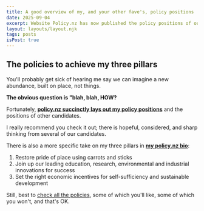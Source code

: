 ```yaml
---
title: A good overview of my, and your other fave's, policy positions
date: 2025-09-04
excerpt: Website Policy.nz has now published the policy positions of our local candidates who've completed the survey. 
layout: layouts/layout.njk
tags: posts
isPost: true
---
```


## The policies to achieve my three pillars 

You'll probably get sick of hearing me say we can imagine a new abundance, built on place, not things.

**The obvious question is "blah, blah, HOW?**

Fortunately, **<a href="https://policy.nz/2025/gisborne-district-council-tairawhiti-general-ward/policies/climate-change-and-resilience" target="_blank">policy.nz succinctly lays out my policy positions</a>** and the positions of other candidates. 

I really recommend you check it out; there is hopeful, considered, and sharp thinking from several of our candidates. 

There is also a more specific take on my three pillars in **<a href="https://policy.nz/2025/gisborne-district-council-tairawhiti-general-ward/candidates/ian-james-allan" target="_blank">my policy.nz bio</a>**:

1. Restore pride of place using carrots and sticks
2. Join up our leading education, research, environmental and industrial innovations for success
3. Set the right economic incentives for self-sufficiency and sustainable development

Still, best to <a href="https://policy.nz/2025/gisborne-district-council-tairawhiti-general-ward/policies/climate-change-and-resilience" target="_blank">check all the policies</a>, some of which you'll like, some of which you won't, and that's OK.